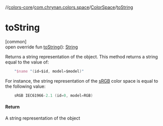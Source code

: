 //[colors-core](../../../index.md)/[com.chrynan.colors.space](../index.md)/[ColorSpace](index.md)/[toString](to-string.md)

# toString

[common]\
open override fun [toString](to-string.md)(): [String](https://kotlinlang.org/api/latest/jvm/stdlib/kotlin/-string/index.html)

Returns a string representation of the object. This method returns a string equal to the value of:

```kotlin
    "$name "(id=$id, model=$model)"
```

For instance, the string representation of the [sRGB](../-color-spaces/-s-r-g-b.md) color space is equal to the following value:

```kotlin
    sRGB IEC61966-2.1 (id=0, model=RGB)
```

#### Return

A string representation of the object
